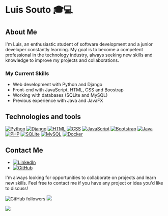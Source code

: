 # Luis Souto 🎓💻

## About Me

I'm Luis, an enthusiastic student of software development and a junior developer constantly learning. My goal is to become a competent professional in the technology industry, always seeking new skills and knowledge to improve my projects and collaborations.

### My Current Skills

- Web development with Python and Django
- Front-end with JavaScript, HTML, CSS and Boostrap
- Working with databases (SQLite and MySQL)
- Previous experience with Java and JavaFX

## Technologies and tools

[![Python](https://img.shields.io/badge/Python-3776AB?logo=python&logoColor=fff)](#)
[![Django](https://img.shields.io/badge/Django-%23092E20.svg?logo=django&logoColor=white)](#)
[![HTML](https://img.shields.io/badge/HTML-%23E34F26.svg?logo=html5&logoColor=white)](#)
[![CSS](https://img.shields.io/badge/CSS-1572B6?logo=css3&logoColor=fff)](#)
[![JavaScript](https://img.shields.io/badge/JavaScript-F7DF1E?logo=javascript&logoColor=000)](#)
[![Bootstrap](https://img.shields.io/badge/Bootstrap-7952B3?logo=bootstrap&logoColor=fff)](#)
[![Java](https://img.shields.io/badge/Java-%23ED8B00.svg?logo=openjdk&logoColor=white)](#)
[![PHP](https://img.shields.io/badge/php-%23777BB4.svg?&logo=php&logoColor=white)](#)
[![SQLite](https://img.shields.io/badge/SQLite-%2307405e.svg?logo=sqlite&logoColor=white)](#)
[![MySQL](https://img.shields.io/badge/MySQL-4479A1?logo=mysql&logoColor=fff)](#)
[![Docker](https://img.shields.io/badge/Docker-2496ED?logo=docker&logoColor=fff)](#)

## Contact Me

- [![LinkedIn](https://img.shields.io/badge/LinkedIn-%230077B5.svg?logo=linkedin&logoColor=white)](https://www.linkedin.com/in/luis-souto-rey-11a047259/)
- [![GitHub](https://img.shields.io/badge/GitHub-%23121011.svg?logo=github&logoColor=white)](https://github.com/moneygamer330/)

I'm always looking for opportunities to collaborate on projects and learn new skills. Feel free to contact me if you have any project or idea you'd like to discuss!

![GitHub followers](https://img.shields.io/github/followers/moneygamer330?style=social)
![](https://komarev.com/ghpvc/?username=moneygamer330&color=blueviolet)

![](https://github-readme-stats.vercel.app/api/top-langs/?username=moneygamer330&layout=compact&theme=dark)
